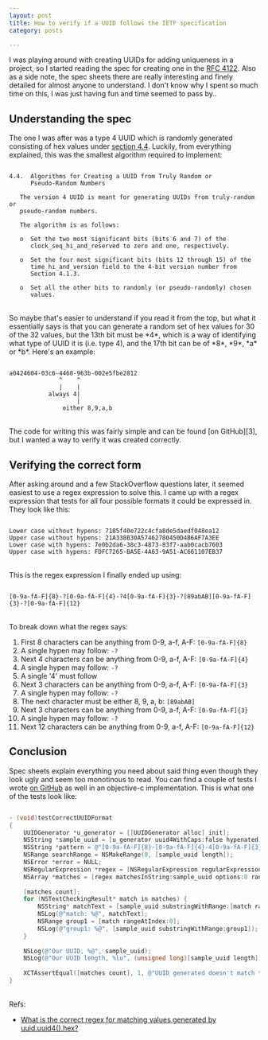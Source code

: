 ```yaml
---
layout: post
title: How to verify if a UUID follows the IETF specification
category: posts

---
```


I was playing around with creating UUIDs for adding uniqueness in a project, so I started reading the spec for creating one in the [RFC 4122][1]. Also as a side note, the spec sheets there are really interesting and finely detailed for almost anyone to understand. I don't know why I spent so much time on this, I was just having fun and time seemed to pass by..

## Understanding the spec

The one I was after was a type 4 UUID which is randomly generated consisting of hex values under [section 4.4][2]. Luckily, from everything explained, this was the smallest algorithm required to implement:

~~~

4.4.  Algorithms for Creating a UUID from Truly Random or
      Pseudo-Random Numbers

   The version 4 UUID is meant for generating UUIDs from truly-random or
   pseudo-random numbers.

   The algorithm is as follows:

   o  Set the two most significant bits (bits 6 and 7) of the
      clock_seq_hi_and_reserved to zero and one, respectively.

   o  Set the four most significant bits (bits 12 through 15) of the
      time_hi_and_version field to the 4-bit version number from
      Section 4.1.3.

   o  Set all the other bits to randomly (or pseudo-randomly) chosen
      values.

~~~
<br>
So maybe that's easier to understand if you read it from the top, but what it essentially says is that you can generate a random set of hex values for 30 of the 32 values, but the 13th bit must be *4*, which is a way of identifying what type of UUID it is (i.e. type 4), and the 17th bit can be of *8*, *9*, *a* or *b*. Here's an example:

~~~

a0424604-03c6-4468-963b-002e5fbe2812
              ^    ^
              |    |
           always 4|
                   |
               either 8,9,a,b

~~~
<br>
The code for writing this was fairly simple and can be found [on GitHub][3], but I wanted a way to verify it was created correctly.

## Verifying the correct form

After asking around and a few StackOverflow questions later, it seemed easiest to use a regex expression to solve this. I came up with a regex expression that tests for all four possible formats it could be expressed in. They look like this:

~~~

Lower case without hypens: 7185f40e722c4cfa8de5daedf048ea12
Upper case without hypens: 21A338B30A57462780450D4B6AF7A3EE
Lower case with hypens: 7e0b2da6-38c3-4873-83f7-aab0cacb7603
Upper case with hypens: FDFC7265-BA5E-4A63-9A51-AC661107EB37

~~~

<br>
This is the regex expression I finally ended up using:

~~~

[0-9a-fA-F]{8}-?[0-9a-fA-F]{4}-?4[0-9a-fA-F]{3}-?[89abAB][0-9a-fA-F]{3}-?[0-9a-fA-F]{12}

~~~
<br>
To break down what the regex says:

 1. First 8 characters can be anything from 0-9, a-f, A-F: `[0-9a-fA-F]{8}`
 2. A single hypen may follow: `-?`
 3. Next 4 characters can be anything from 0-9, a-f, A-F: `[0-9a-fA-F]{4}`
 4. A single hypen may follow: `-?`
 5. A single '4' must follow
 6. Next 3 characters can be anything from 0-9, a-f, A-F: `[0-9a-fA-F]{3}`
 7. A single hypen may follow: `-?`
 8. The next character must be either 8, 9, a, b: `[89abAB]`
 9. Next 3 characters can be anything from 0-9, a-f, A-F: `[0-9a-fA-F]{3}`
 10. A single hypen may follow: `-?`
 11. Next 12 characters can be anything from 0-9, a-f, A-F: `[0-9a-fA-F]{12}`

## Conclusion
Spec sheets explain everything you need about said thing even though they look ugly and seem too monotinous to read. You can find a couple of tests I wrote [on GitHub][5] as well in an objective-c implementation. This is what one of the tests look like:

~~~ objective-c

- (void)testCorrectUUIDFormat
{
    UUIDGenerator *u_generator = [[UUIDGenerator alloc] init];
    NSString *sample_uuid = [u_generator uuid4WithCaps:false hypenated:true];
    NSString *pattern = @"[0-9a-fA-F]{8}-[0-9a-fA-F]{4}-4[0-9a-fA-F]{3}-[89abAB][0-9a-fA-F]{3}-[0-9a-fA-F]{12}";
    NSRange searchRange = NSMakeRange(0, [sample_uuid length]);
    NSError *error = NULL;
    NSRegularExpression *regex = [NSRegularExpression regularExpressionWithPattern:pattern options:0 error:&error];
    NSArray *matches = [regex matchesInString:sample_uuid options:0 range:searchRange];
    
    [matches count];
    for (NSTextCheckingResult* match in matches) {
        NSString* matchText = [sample_uuid substringWithRange:[match range]];
        NSLog(@"match: %@", matchText);
        NSRange group1 = [match rangeAtIndex:0];
        NSLog(@"group1: %@", [sample_uuid substringWithRange:group1]);
    }
    
    NSLog(@"Our UUID, %@", sample_uuid);
    NSLog(@"Our UUID length, %lu", (unsigned long)[sample_uuid length]);
    
    XCTAssertEqual([matches count], 1, @"UUID generated doesn't match the type 4 UUID RFC");
}

~~~
<br>
Refs:

- [What is the correct regex for matching values generated by uuid.uuid4().hex?][4]

[1]: https://tools.ietf.org/html/rfc4122
[2]: https://tools.ietf.org/html/rfc4122#section-4.4
[3]: https://github.com/jonalmeida/UUIDGenerator
[4]: http://stackoverflow.com/questions/11384589/what-is-the-correct-regex-for-matching-values-generated-by-uuid-uuid4-hex
[5]: https://github.com/jonalmeida/UUIDGenerator/blob/master/UUIDGeneratorTests/UUIDGeneratorTests.m